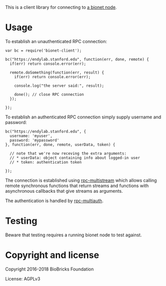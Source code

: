 
This is a client library for connecting to [a bionet node](https://github.com/biobricks/bionet-new).

# Usage

To establish an unauthenticated RPC connection:

```
var bc = require('bionet-client');

bc("https://endylab.stanford.edu", function(err, done, remote) {
  if(err) return console.error(err);

  remote.doSomething(function(err, result) {
    if(err) return console.error(err);

    console.log("the server said:", result);

    done(); // close RPC connection
  });

});
```

To establish an authenticated RPC connection simply supply username and password:

```
bc("https://endylab.stanford.edu", {
  username: 'myuser',
  password: 'mypassword'
}, function(err, done, remote, userData, token) {

  // note that we're now receving the extra arguments:
  // * userData: object containing info about logged-in user
  // * token: authentication token

});
```

The connection is established using [rpc-multistream](https://github.com/biobricks/rpc-multistream) which allows calling remote synchronous functions that return streams and functions with asynchronous callbacks that give streams as arguments.

The authentication is handled by [rpc-multiauth](https://github.com/biobricks/rpc-multiauth).

# Testing

Beware that testing requires a running bionet node to test against.

# Copyright and license

Copyright 2016-2018 BioBricks Foundation

License: AGPLv3